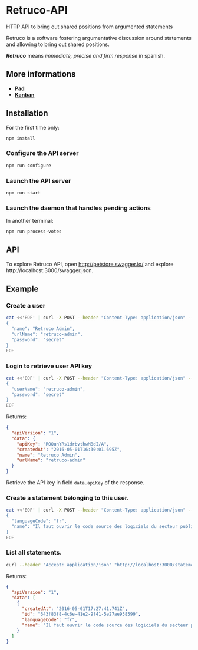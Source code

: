 # Retruco-API

HTTP API to bring out shared positions from argumented statements

Retruco is a software fostering argumentative discussion around statements and allowing to bring out shared positions.

**_Retruco_** means _immediate, precise and firm response_ in spanish.

## More informations

* [**Pad**](https://annuel.framapad.org/p/retruco)
* [**Kanban**](https://tableau.nuitdebout.fr/b/vLX2cHoDcXpf5AYze/retruco)

## Installation

For the first time only:

```bash
npm install
```

### Configure the API server

```bash
npm run configure
```

### Launch the API server

```bash
npm run start
```

### Launch the daemon that handles pending actions

In another terminal:

```bash
npm run process-votes
```

## API

To explore Retruco API, open http://petstore.swagger.io/ and explore http://localhost:3000/swagger.json.

## Example

### Create a user

```bash
cat <<'EOF' | curl -X POST --header "Content-Type: application/json" --header "Accept: application/json" --data-binary @- "http://localhost:3000/users"
{
  "name": "Retruco Admin",
  "urlName": "retruco-admin",
  "password": "secret"
}
EOF
```

### Login to retrieve user API key

```bash
cat <<'EOF' | curl -X POST --header "Content-Type: application/json" --header "Accept: application/json" --data-binary @- "http://localhost:3000/login"
{
  "userName": "retruco-admin",
  "password": "secret"
}
EOF
```

Returns:
```json
{
  "apiVersion": "1",
  "data": {
    "apiKey": "ROQuhYRs1drbvthwM8dI/A",
    "createdAt": "2016-05-01T16:30:01.695Z",
    "name": "Retruco Admin",
    "urlName": "retruco-admin"
  }
}
```

Retrieve the API key in field `data.apiKey` of the response.

### Create a statement belonging to this user.

```bash
cat <<'EOF' | curl -X POST --header "Content-Type: application/json" --header "Accept: application/json" --header "Retruco-API-Key: ROQuhYRs1drbvthwM8dI/A" --data-binary @- "http://localhost:3000/statements"
{
  "languageCode": "fr",
  "name": "Il faut ouvrir le code source des logiciels du secteur public."
}
EOF
```

### List all statements.

```bash
curl --header "Accept: application/json" "http://localhost:3000/statements"
```

Returns:
```json
{
  "apiVersion": "1",
  "data": [
    {
      "createdAt": "2016-05-01T17:27:41.741Z",
      "id": "643f83f8-4c6e-41e2-9f41-5e27ae958599",
      "languageCode": "fr",
      "name": "Il faut ouvrir le code source des logiciels du secteur public."
    }
  ]
}
```
